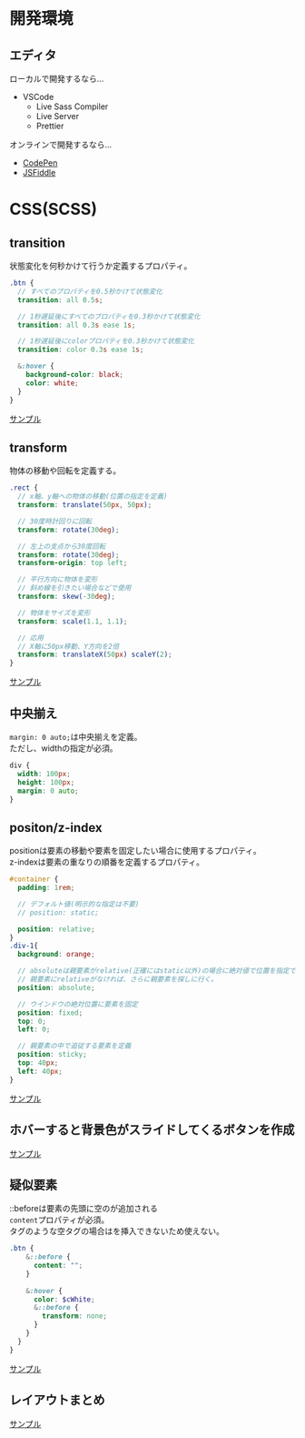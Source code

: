 # 開発環境
## エディタ

ローカルで開発するなら...
* VSCode
  * Live Sass Compiler
  * Live Server
  * Prettier

オンラインで開発するなら...
* [CodePen](https://codepen.io/)  
* [JSFiddle](https://jsfiddle.net/)

# CSS(SCSS)
## transition
状態変化を何秒かけて行うか定義するプロパティ。  
```scss
.btn {
  // すべてのプロパティを0.5秒かけて状態変化
  transition: all 0.5s;

  // 1秒遅延後にすべてのプロパティを0.3秒かけて状態変化
  transition: all 0.3s ease 1s;

  // 1秒遅延後にcolorプロパティを0.3秒かけて状態変化
  transition: color 0.3s ease 1s;

  &:hover {
    background-color: black;
    color: white;
  }
}
```
[サンプル](https://codepen.io/takiguchi-yu/pen/XWmRXEM)

## transform
物体の移動や回転を定義する。  
```scss
.rect {
  // x軸、y軸への物体の移動(位置の指定を定義)
  transform: translate(50px, 50px);

  // 30度時計回りに回転
  transform: rotate(30deg);

  // 左上の支点から30度回転
  transform: rotate(30deg);
  transform-origin: top left;

  // 平行方向に物体を変形
  // 斜め線を引きたい場合などで使用
  transform: skew(-30deg);

  // 物体をサイズを変形
  transform: scale(1.1, 1.1);

  // 応用
  // X軸に50px移動、Y方向を2倍
  transform: translateX(50px) scaleY(2);
}
```
[サンプル](https://codepen.io/takiguchi-yu/pen/wvKdGyz)

## 中央揃え
`margin: 0 auto;`は中央揃えを定義。  
ただし、widthの指定が必須。
```scss
div {
  width: 100px;
  height: 100px;
  margin: 0 auto;
}
```

## positon/z-index
positionは要素の移動や要素を固定したい場合に使用するプロパティ。  
z-indexは要素の重なりの順番を定義するプロパティ。
```scss
#container {
  padding: 1rem; 

  // デフォルト値(明示的な指定は不要)
  // position: static;

  position: relative;
}
.div-1{
  background: orange;

  // absoluteは親要素がrelative(正確にはstatic以外)の場合に絶対値で位置を指定できる。
  // 親要素にrelativeがなければ、さらに親要素を探しに行く。
  position: absolute;

  // ウインドウの絶対位置に要素を固定
  position: fixed;
  top: 0;
  left: 0;

  // 親要素の中で追従する要素を定義
  position: sticky;
  top: 40px;
  left: 40px;
}
```
[サンプル](https://codepen.io/takiguchi-yu/pen/NWGjNJg)

## ホバーすると背景色がスライドしてくるボタンを作成
[サンプル](https://codepen.io/takiguchi-yu/pen/jObmrEz)

## 疑似要素
::beforeは要素の先頭に空の<span>が追加される  
`content`プロパティが必須。  
<img>タグのような空タグの場合は<span>を挿入できないため使えない。
```scss
.btn {
    &::before {
      content: "";
    }
    
    &:hover {
      color: $cWhite;
      &::before {
        transform: none;
      }
    }
  }
}

```
[サンプル](https://codepen.io/takiguchi-yu/pen/rNOmLzg)

## レイアウトまとめ
[サンプル](https://codepen.io/takiguchi-yu/pen/jObmroJ)


